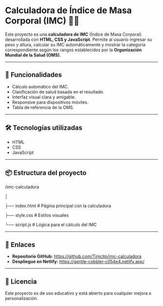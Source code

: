 # Calculadora de Índice de Masa Corporal (IMC) 🧮💪

Este proyecto es una **calculadora de IMC** (Índice de Masa Corporal) desarrollada con **HTML, CSS y JavaScript**. Permite al usuario ingresar su peso y altura, calcular su IMC automáticamente y mostrar la categoría correspondiente según los rangos establecidos por la **Organización Mundial de la Salud (OMS)**.

---

## 🚀 Funcionalidades

- Cálculo automático del IMC.
- Clasificación de salud basada en el resultado.
- Interfaz visual clara y amigable.
- Responsive para dispositivos móviles.
- Tabla de referencia de la OMS.

---

## 🛠️ Tecnologías utilizadas

- HTML
- CSS
- JavaScript

---

## 📦 Estructura del proyecto
/imc-calculadora

│

├── index.html # Página principal con la calculadora

├── style.css # Estilos visuales

└── script.js # Lógica para el cálculo del IMC



---

## 🔗 Enlaces

- **Repositorio GitHub:** https://github.com/Timcito/imc-calculadora
- **Despliegue en Netlify:** https://gentle-cobbler-c054e4.netlify.app/

---

## 📄 Licencia

Este proyecto es de uso educativo y está abierto para cualquier mejora o personalización.
